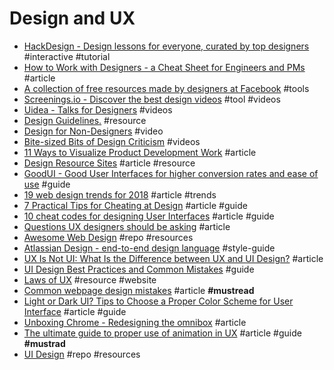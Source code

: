 # Design and UX

- [HackDesign - Design lessons for everyone, curated by top designers](https://hackdesign.org) #interactive #tutorial
- [How to Work with Designers - a Cheat Sheet for Engineers and PMs](https://medium.com/the-year-of-the-looking-glass/how-to-work-with-designers-6c975dede146) #article
- [A collection of free resources made by designers at Facebook](http://facebook.github.io/design) #tools
- [Screenings.io - Discover the best design videos](http://screenings.io) #tool #videos
- [Uidea - Talks for Designers](https://uideo.net) #videos
- [Design Guidelines.](http://designguidelines.co/) #resource
- [Design for Non-Designers](https://www.youtube.com/watch?v=ZbrzdMaumNk) #video
- [Bite-sized Bits of Design Criticism](https://www.subtraction.com/2017/08/10/bite-sized-bits-of-design-criticism) #videos
- [11 Ways to Visualize Product Development Work](https://hackernoon.com/11-ways-i-visualize-product-development-work-f32aee3fcbf7) #article
- [Design Resource Sites](https://css-tricks.com/design-resource-sites) #article #resource
- [GoodUI - Good User Interfaces for higher conversion rates and ease of use](https://goodui.org/) #guide
- [19 web design trends for 2018](https://webflow.com/blog/19-web-design-trends-for-2018) #article #trends
- [7 Practical Tips for Cheating at Design](https://medium.com/refactoring-ui/7-practical-tips-for-cheating-at-design-40c736799886) #article #guide
- [10 cheat codes for designing User Interfaces](https://medium.com/sketch-app-sources/design-cheatsheet-274384775da9) #article #guide
- [Questions UX designers should be asking](https://uxdesign.cc/questions-ux-designers-should-be-asking-bc9a6ba87a34) #article
- [Awesome Web Design](https://github.com/nicolesaidy/awesome-web-design) #repo #resources
- [Atlassian Design - end-to-end design language](https://atlassian.design/) #style-guide 
- [UX Is Not UI: What Is the Difference between UX and UI Design?](https://codeburst.io/ux-is-not-ui-what-is-the-difference-between-ux-and-ui-design-4c330c5002e3) #article
- [UI Design Best Practices and Common Mistakes](https://www.toptal.com/designers/ui/most-common-ui-design-mistakes) #guide
- [Laws of UX](https://lawsofux.com) #resource #website
- [Common webpage design mistakes](https://uxplanet.org/common-webpage-design-mistakes-59eed9831bd7) #article **#mustread**
- [Light or Dark UI? Tips to Choose a Proper Color Scheme for User Interface](https://uxplanet.org/light-or-dark-ui-tips-to-choose-a-proper-color-scheme-for-user-interface-9a12004bb79e) #article #guide
- [Unboxing Chrome - Redesigning the omnibox](https://medium.com/@san_toki/unboxing-chrome-f6af7b8161a2) #article
- [The ultimate guide to proper use of animation in UX](https://uxdesign.cc/the-ultimate-guide-to-proper-use-of-animation-in-ux-10bd98614fa9) #article #guide **#mustrad**
- [UI Design](https://github.com/tipoqueno/UI-Design) #repo #resources
